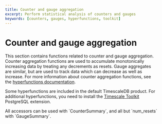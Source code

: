 ```yaml
---
title: Counter and gauge aggregation
excerpt: Perform statistical analysis of counters and gauges
keywords: [counters, gauges, hyperfunctions, toolkit]
---
```


# Counter and gauge aggregation
This section contains functions related to counter and gauge aggregation.
Counter aggregation functions are used to accumulate monotonically increasing data 
by treating any decrements as resets. Gauge aggregates are similar, but are used to
track data which can decrease as well as increase. For more information about counter
aggregation functions, see the
[hyperfunctions documentation][hyperfunctions-counter-agg].

Some hyperfunctions are included in the default TimescaleDB product. For
additional hyperfunctions, you need to install the
[Timescale Toolkit][install-toolkit] PostgreSQL extension.

<hyperfunctionTable
    hyperfunctionFamily='metric aggregation'
    includeExperimental
    sortByType
/>

<highlight type="important">
All accessors can be used with `CounterSummary`, and all but `num_resets`
with `GaugeSummary`.
</highlight>


[hyperfunctions-counter-agg]: timescaledb/:currentVersion:/how-to-guides/hyperfunctions/counter-aggregation/
[install-toolkit]: timescaledb/:currentVersion:/how-to-guides/hyperfunctions/install-toolkit
